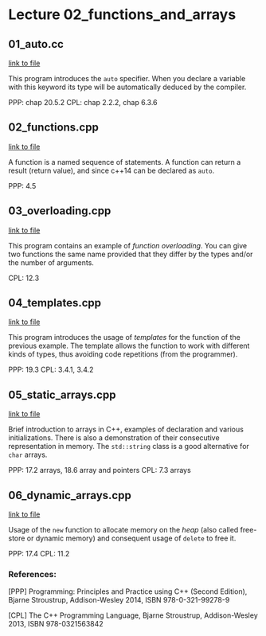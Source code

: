 # Lecture 02_functions_and_arrays

## 01_auto.cc

[link to file](./01_auto.cpp)

This program introduces the `auto` specifier. When you declare a
variable with this keyword its type will be automatically deduced by
the compiler.

PPP: chap 20.5.2
CPL: chap 2.2.2, chap 6.3.6


## 02_functions.cpp
[link to file](./02_functions.cpp)

A function is a named sequence of statements. A function can return a result (return value), and since c++14 can be declared as `auto`.

PPP: 4.5


## 03_overloading.cpp

[link to file](./03_overloading.cpp)

This program contains an example of *function overloading*. You can give two
functions the same name provided that they differ by the types and/or the
number of arguments.

CPL: 12.3



## 04_templates.cpp

[link to file](./04_templates)

This program introduces the usage of *templates* for the function of the previous
example. The template allows the function to work with different kinds of types, thus
avoiding code repetitions (from the programmer).

PPP: 19.3
CPL: 3.4.1, 3.4.2


## 05_static_arrays.cpp

[link to file](./05_static_arrays.cpp)

Brief introduction to arrays in C++, examples of declaration and various initializations.
There is also a demonstration of their consecutive representation in memory.
The `std::string` class is a good alternative for `char` arrays.

PPP: 17.2 arrays, 18.6 array and pointers
CPL: 7.3 arrays



## 06_dynamic_arrays.cpp

[link to file](./06_dynamic_arrays.cpp)

Usage of the `new` function to allocate memory on the *heap* (also called free-store or dynamic memory)
and consequent usage of `delete` to free it.

PPP: 17.4
CPL: 11.2








### References:

[PPP]  Programming: Principles and Practice using C++ (Second Edition), Bjarne Stroustrup, Addison-Wesley 2014, ISBN 978-0-321-99278-9

[CPL]  The C++ Programming Language, Bjarne Stroustrup, Addison-Wesley 2013, ISBN 978-0321563842
